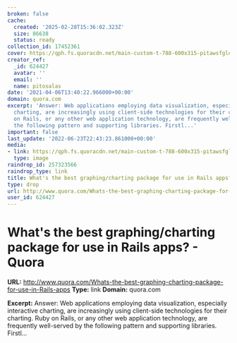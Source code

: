 ```yaml
---
broken: false
cache:
  created: '2025-02-28T15:36:02.323Z'
  size: 86638
  status: ready
collection_id: 17452361
cover: https://qph.fs.quoracdn.net/main-custom-t-788-600x315-pitawsfglqjondnjfdmgqqsnbnracpcv.jpeg
creator_ref:
  _id: 624427
  avatar: ''
  email: ''
  name: pitosalas
date: '2021-04-06T13:40:22.966000+00:00'
domain: quora.com
excerpt: 'Answer: Web applications employing data visualization, especially interactive
  charting, are increasingly using client-side technologies for their charting. Ruby
  on Rails, or any other web application technology, are frequently well-served by
  the following pattern and supporting libraries. Firstl...'
important: false
last_update: '2022-06-23T22:43:23.861000+00:00'
media:
- link: https://qph.fs.quoracdn.net/main-custom-t-788-600x315-pitawsfglqjondnjfdmgqqsnbnracpcv.jpeg
  type: image
raindrop_id: 257323566
raindrop_type: link
title: What's the best graphing/charting package for use in Rails apps? - Quora
type: drop
url: http://www.quora.com/Whats-the-best-graphing-charting-package-for-use-in-Rails-apps
user_id: 624427
---
```


# What's the best graphing/charting package for use in Rails apps? - Quora

**URL:** http://www.quora.com/Whats-the-best-graphing-charting-package-for-use-in-Rails-apps
**Type:** link
**Domain:** quora.com

**Excerpt:** Answer: Web applications employing data visualization, especially interactive charting, are increasingly using client-side technologies for their charting. Ruby on Rails, or any other web application technology, are frequently well-served by the following pattern and supporting libraries. Firstl...

